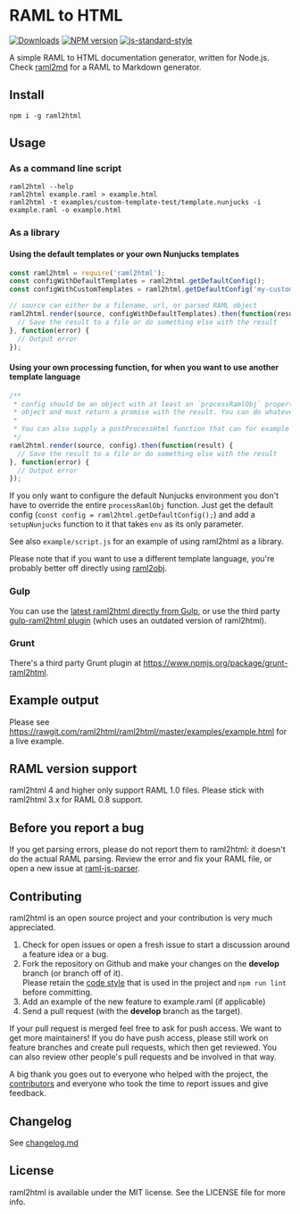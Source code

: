 # RAML to HTML

[![Downloads](https://img.shields.io/npm/dm/raml2html.svg)](https://www.npmjs.com/package/raml2html)
[![NPM version](http://img.shields.io/npm/v/raml2html.svg)](https://www.npmjs.org/package/raml2html)
[![js-standard-style](https://img.shields.io/badge/code%20style-airbnb-blue.svg?style=flat)](https://github.com/airbnb/javascript)

A simple RAML to HTML documentation generator, written for Node.js.
Check [raml2md](https://github.com/raml2html/raml2md) for a RAML to Markdown generator.


## Install
```
npm i -g raml2html
```


## Usage

### As a command line script
```
raml2html --help
raml2html example.raml > example.html
raml2html -t examples/custom-template-test/template.nunjucks -i example.raml -o example.html
```

### As a library

#### Using the default templates or your own Nunjucks templates
```javascript
const raml2html = require('raml2html');
const configWithDefaultTemplates = raml2html.getDefaultConfig();
const configWithCustomTemplates = raml2html.getDefaultConfig('my-custom-template.nunjucks', __dirname);

// source can either be a filename, url, or parsed RAML object
raml2html.render(source, configWithDefaultTemplates).then(function(result) {
  // Save the result to a file or do something else with the result
}, function(error) {
  // Output error
});
```

#### Using your own processing function, for when you want to use another template language
```javascript
/**
 * config should be an object with at least an `processRamlObj` property which is a function that receives the raw RAML 
 * object and must return a promise with the result. You can do whatever you want in this function.
 *
 * You can also supply a postProcessHtml function that can for example minify the generated HTML.
 */
raml2html.render(source, config).then(function(result) {
  // Save the result to a file or do something else with the result
}, function(error) {
  // Output error
});
```

If you only want to configure the default Nunjucks environment you don't have to override the entire `processRamlObj` 
function. Just get the default config (`const config = raml2html.getDefaultConfig();`) and add a `setupNunjucks` function 
to it that takes `env` as its only parameter.

See also `example/script.js` for an example of using raml2html as a library.

Please note that if you want to use a different template language, you're probably better off directly using
[raml2obj](https://github.com/raml2html/raml2obj).

### Gulp
You can use the [latest raml2html directly from Gulp](https://gist.github.com/iki/784ddd5ab33c1e1b726b), or use the third party 
[gulp-raml2html plugin](https://www.npmjs.org/package/gulp-raml2html) (which uses an outdated version of raml2html).

### Grunt
There's a third party Grunt plugin at https://www.npmjs.org/package/grunt-raml2html.


## Example output
Please see https://rawgit.com/raml2html/raml2html/master/examples/example.html for a live example.


## RAML version support
raml2html 4 and higher only support RAML 1.0 files. Please stick with raml2html 3.x for RAML 0.8 support.


## Before you report a bug
If you get parsing errors, please do not report them to raml2html: it doesn't do the actual RAML parsing.
Review the error and fix your RAML file, or open a new issue at [raml-js-parser](https://github.com/raml-org/raml-js-parser).


## Contributing
raml2html is an open source project and your contribution is very much appreciated.

1. Check for open issues or open a fresh issue to start a discussion around a feature idea or a bug.
2. Fork the repository on Github and make your changes on the **develop** branch (or branch off of it).  
   Please retain the [code style](https://github.com/airbnb/javascript) that is used in the project and `npm run lint` before committing. 
3. Add an example of the new feature to example.raml (if applicable)
4. Send a pull request (with the **develop** branch as the target).

If your pull request is merged feel free to ask for push access. We want to get more maintainers! If you do
have push access, please still work on feature branches and create pull requests, which then get reviewed.
You can also review other people's pull requests and be involved in that way.

A big thank you goes out to everyone who helped with the project, the [contributors](https://github.com/raml2html/raml2html/graphs/contributors)
and everyone who took the time to report issues and give feedback.


## Changelog
See [changelog.md](https://github.com/raml2html/raml2html/blob/master/changelog.md)


## License
raml2html is available under the MIT license. See the LICENSE file for more info.

